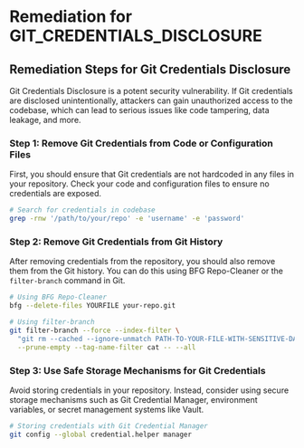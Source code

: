 # Remediation for GIT_CREDENTIALS_DISCLOSURE

## Remediation Steps for Git Credentials Disclosure

Git Credentials Disclosure is a potent security vulnerability. If Git credentials are disclosed unintentionally, attackers can gain unauthorized access to the codebase, which can lead to serious issues like code tampering, data leakage, and more.

### Step 1: Remove Git Credentials from Code or Configuration Files

First, you should ensure that Git credentials are not hardcoded in any files in your repository. Check your code and configuration files to ensure no credentials are exposed.

```bash
# Search for credentials in codebase
grep -rnw '/path/to/your/repo' -e 'username' -e 'password'
```

### Step 2: Remove Git Credentials from Git History

After removing credentials from the repository, you should also remove them from the Git history. You can do this using BFG Repo-Cleaner or the `filter-branch` command in Git.

```bash
# Using BFG Repo-Cleaner
bfg --delete-files YOURFILE your-repo.git

# Using filter-branch
git filter-branch --force --index-filter \
  "git rm --cached --ignore-unmatch PATH-TO-YOUR-FILE-WITH-SENSITIVE-DATA" \
  --prune-empty --tag-name-filter cat -- --all
```

### Step 3: Use Safe Storage Mechanisms for Git Credentials

Avoid storing credentials in your repository. Instead, consider using secure storage mechanisms such as Git Credential Manager, environment variables, or secret management systems like Vault.

```bash
# Storing credentials with Git Credential Manager
git config --global credential.helper manager
```